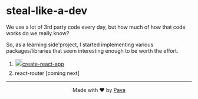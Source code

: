 # steal-like-a-dev
We use a lot of 3rd party code every day, but how much of how that code works do we really know?

So, as a learning side'project, I started implementing various packages/libraries that seem interesting enough to be worth the effort.

1. <img style="margin-bottom: 10px" width="20" align="center" src="https://raw.githubusercontent.com/iampava/steal-like-a-dev/master/_assets/react-logo.png" />[create-react-app](https://github.com/iampava/steal-like-a-dev/tree/master/create-react-app)
2. react-router [coming next]

<hr/>

<p align="center"> Made with ❤ by <a href="https://iampava.com"> Pava </a></p>
